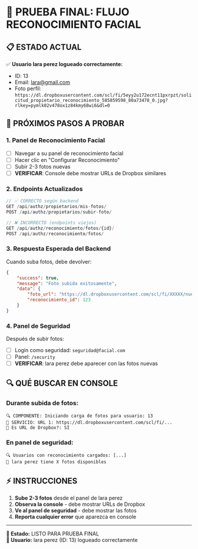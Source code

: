 # 🎯 PRUEBA FINAL: FLUJO RECONOCIMIENTO FACIAL

## 📋 **ESTADO ACTUAL**

✅ **Usuario lara perez logueado correctamente:**
- ID: 13
- Email: lara@gmail.com  
- Foto perfil: `https://dl.dropboxusercontent.com/scl/fi/5eyy2u172ecnt11pxrpzt/solicitud_propietario_reconocimiento_585859598_80a73478_0.jpg?rlkey=pymlk02v478ox1z84kmy68wi6&dl=0`

## 🎯 **PRÓXIMOS PASOS A PROBAR**

### **1. Panel de Reconocimiento Facial**
- [ ] Navegar a su panel de reconocimiento facial
- [ ] Hacer clic en "Configurar Reconocimiento"
- [ ] Subir 2-3 fotos nuevas
- [ ] **VERIFICAR**: Console debe mostrar URLs de Dropbox similares

### **2. Endpoints Actualizados**
```typescript
// ✅ CORRECTO según backend
GET /api/authz/propietarios/mis-fotos/
POST /api/authz/propietarios/subir-foto/

// ❌ INCORRECTO (endpoints viejos)
GET /api/authz/reconocimiento/fotos/{id}/
POST /api/authz/reconocimiento/fotos/
```

### **3. Respuesta Esperada del Backend**
Cuando suba fotos, debe devolver:
```json
{
    "success": true,
    "message": "Foto subida exitosamente",
    "data": {
        "foto_url": "https://dl.dropboxusercontent.com/scl/fi/XXXXX/nueva_foto.jpg?rlkey=XXXXX&dl=0",
        "reconocimiento_id": 123
    }
}
```

### **4. Panel de Seguridad**
Después de subir fotos:
- [ ] Login como seguridad: `seguridad@facial.com`
- [ ] Panel: `/security`  
- [ ] **VERIFICAR**: lara perez debe aparecer con las fotos nuevas

## 🔍 **QUÉ BUSCAR EN CONSOLE**

### **Durante subida de fotos:**
```
🔍 COMPONENTE: Iniciando carga de fotos para usuario: 13
📸 SERVICIO: URL 1: https://dl.dropboxusercontent.com/scl/fi/...
📸 Es URL de Dropbox?: SÍ
```

### **En panel de seguridad:**
```
🔍 Usuarios con reconocimiento cargados: [...]
📸 lara perez tiene X fotos disponibles
```

## ⚡ **INSTRUCCIONES**

1. **Sube 2-3 fotos** desde el panel de lara perez
2. **Observa la console** - debe mostrar URLs de Dropbox
3. **Ve al panel de seguridad** - debe mostrar las fotos
4. **Reporta cualquier error** que aparezca en console

---
**🎯 Estado:** LISTO PARA PRUEBA FINAL  
**📱 Usuario:** lara perez (ID: 13) logueado correctamente